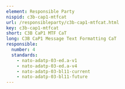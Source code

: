 ```yaml
---
element: Responsible Party
nispid: c3b-cap1-mtfcat
url: /responsibleparty/c3b-cap1-mtfcat.html
key: c3b-cap1-mtfcat
short: C3B CaP1 MTF CaT
long: C3B CaP1 Message Text Formatting CaT
responsible:
  number: 4
  standards:
    - nato-adatp-03-ed.a-v1
    - nato-adatp-03-ed.a-v4
    - nato-adatp-03-bl11-current
    - nato-adatp-03-bl11-future
---
```

